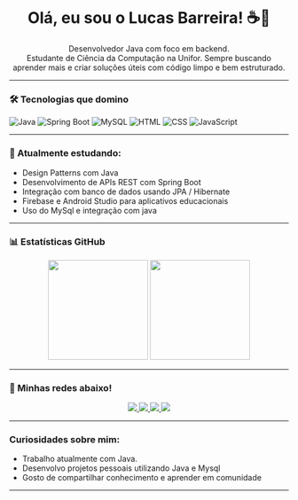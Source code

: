 <h1 align="center">Olá, eu sou o Lucas Barreira! ☕🚀</h1>

<p align="center">
  Desenvolvedor Java com foco em backend.<br>
  Estudante de Ciência da Computação na Unifor. Sempre buscando aprender mais e criar soluções úteis com código limpo e bem estruturado.
</p>

---

### 🛠️ Tecnologias que domino
![Java](https://img.shields.io/badge/Java-ED8B00?style=for-the-badge&logo=java&logoColor=white)
![Spring Boot](https://img.shields.io/badge/Spring%20Boot-6DB33F?style=for-the-badge&logo=spring-boot&logoColor=white)
![MySQL](https://img.shields.io/badge/MySQL-00758F?style=for-the-badge&logo=mysql&logoColor=white)
![HTML](https://img.shields.io/badge/HTML5-E34F26?style=for-the-badge&logo=html5&logoColor=white)
![CSS](https://img.shields.io/badge/CSS3-1572B6?style=for-the-badge&logo=css3&logoColor=white)
![JavaScript](https://img.shields.io/badge/JavaScript-F7DF1E?style=for-the-badge&logo=javascript&logoColor=black)

---

### 📘 Atualmente estudando:
- Design Patterns com Java
- Desenvolvimento de APIs REST com Spring Boot
- Integração com banco de dados usando JPA / Hibernate
- Firebase e Android Studio para aplicativos educacionais
- Uso do MySql e integração com java
---

### 📊 Estatísticas GitHub
<div align="center">
  <img height="180em" src="https://github-readme-stats.vercel.app/api?username=lucasvbc-dev&show_icons=true&theme=tokyonight&include_all_commits=true&count_private=true"/>
  <img height="180em" src="https://github-readme-stats.vercel.app/api/top-langs/?username=lucasvbc-dev&layout=compact&langs_count=7&theme=tokyonight"/>
</div>

---

### 🔗 Minhas redes abaixo!
<p align="center">
  <a href="https://instagram.com/lucasbarreiira" target="_blank">
    <img src="https://img.shields.io/badge/Instagram-E4405F?style=for-the-badge&logo=instagram&logoColor=white"/>
  </a>
  <a href="https://discordapp.com/users/caslu_21_54451" target="_blank">
    <img src="https://img.shields.io/badge/Discord-5865F2?style=for-the-badge&logo=discord&logoColor=white"/>
  </a>
  <a href="mailto:lucasvbc05@gmail.com">
    <img src="https://img.shields.io/badge/Gmail-D14836?style=for-the-badge&logo=gmail&logoColor=white"/>
  </a>
  <a href="https://www.linkedin.com/in/lucas-barreira-73b88a351/" target="_blank">
    <img src="https://img.shields.io/badge/LinkedIn-0077B5?style=for-the-badge&logo=linkedin&logoColor=white"/>
  </a>
</p>

---

### Curiosidades sobre mim:
- Trabalho atualmente com Java.
- Desenvolvo projetos pessoais utilizando Java e Mysql
-  Gosto de compartilhar conhecimento e aprender em comunidade

---


